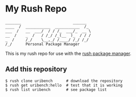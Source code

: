 My Rush Repo
==================================================

```
_______                       ______  
____  /  ___________  ___________  /_ 
___  /   __  ___/  / / /_  ___/_  __ \
__  /    _  /   / /_/ /_(__  )_  / / /
_  /     /_/    \__,_/ /____/ /_/ /_/ 
/_/      Personal Package Manager
```

This is my rush repo for use with the [rush package manager][rush-cli].


Add this repository
--------------------------------------------------

```shell
$ rush clone uribench      # download the repository
$ rush get uribench:hello  # test that it is working
$ rush list uribench       # see package list
```

[rush-cli]: https://github.com/DannyBen/rush-cli
